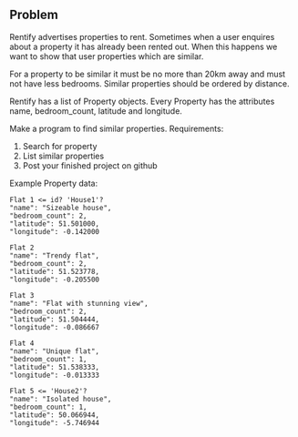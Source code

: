 ## Problem

Rentify advertises properties to rent. Sometimes when a user enquires about a
property it has already been rented out. When this happens we want to show that
user properties which are similar.

For a property to be similar it must be no more than 20km away and must not have
less bedrooms. Similar properties should be ordered by distance.

Rentify has a list of Property objects. Every Property has the attributes name,
bedroom_count, latitude and longitude.

Make a program to find similar properties. Requirements:

1. Search for property
2. List similar properties
3. Post your finished project on github

Example Property data:

    Flat 1 <= id? 'House1'?
    "name": "Sizeable house",
    "bedroom_count": 2,
    "latitude": 51.501000,
    "longitude": -0.142000

    Flat 2
    "name": "Trendy flat",
    "bedroom_count": 2,
    "latitude": 51.523778,
    "longitude": -0.205500

    Flat 3
    "name": "Flat with stunning view",
    "bedroom_count": 2,
    "latitude": 51.504444,
    "longitude": -0.086667

    Flat 4
    "name": "Unique flat",
    "bedroom_count": 1,
    "latitude": 51.538333,
    "longitude": -0.013333

    Flat 5 <= 'House2'?
    "name": "Isolated house",
    "bedroom_count": 1,
    "latitude": 50.066944,
    "longitude": -5.746944

